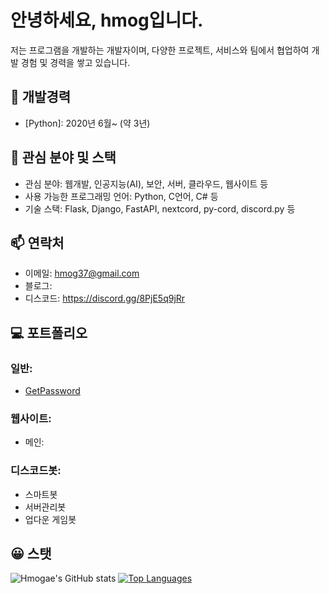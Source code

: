 # 안녕하세요, hmog입니다.
저는 프로그램을 개발하는 개발자이며, 다양한 프로젝트, 서비스와 팀에서 협업하여 개발 경험 및 경력을 쌓고 있습니다. 

## 💼 개발경력
- [Python]: 2020년 6월~ (약 3년)

## 🌱 관심 분야 및 스택
- 관심 분야: 웹개발, 인공지능(AI), 보안, 서버, 클라우드, 웹사이트 등
- 사용 가능한 프로그래밍 언어: Python, C언어, C# 등
- 기술 스택: Flask, Django, FastAPI, nextcord, py-cord, discord.py 등

## 📫 연락처
- 이메일: hmog37@gmail.com
- 블로그: 
- 디스코드: https://discord.gg/8PjE5q9jRr
  
## 💻 포트폴리오
### 일반:
- [GetPassword](https://github.com/hmogae/getpwd)
### 웹사이트:
- 메인: 
### 디스코드봇:
-  스마트봇
- 서버관리봇
- 업다운 게임봇

## 😀 스탯
![Hmogae's GitHub stats](https://github-readme-stats.vercel.app/api?username=hmogae&show_icons=true)
[![Top Languages](https://github-readme-stats.vercel.app/api/top-langs/?username=hmogae&layout=compact)](https://github.com/hmogae/github-readme-stats)
